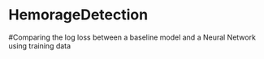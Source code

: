 # HemorageDetection
#Comparing the log loss between a baseline model and a Neural Network using training data
